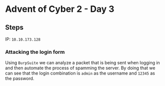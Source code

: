 # Advent of Cyber 2 - Day 3

## Steps

IP: `10.10.173.128`

### Attacking the login form
Using `BurpSuite` we can analyze a packet that is being sent when logging in and then automate the process of spamming the server. By doing that we can see that the login combination is `admin` as the username and `12345` as the password.